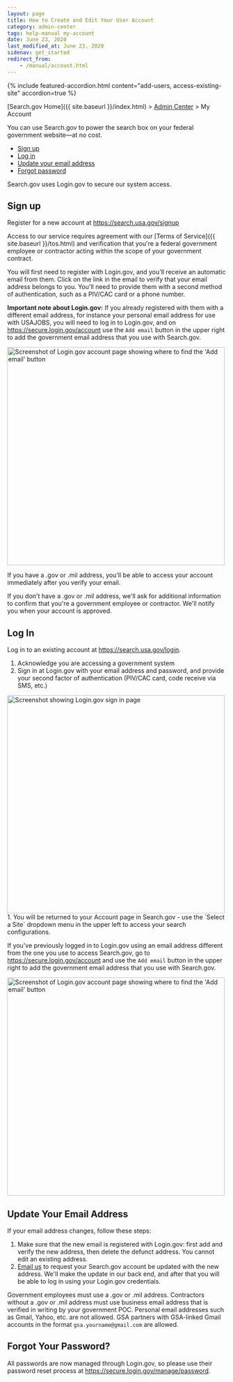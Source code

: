 ```yaml
---
layout: page
title: How to Create and Edit Your User Account
category: admin-center
tags: help-manual my-account
date: June 23, 2020
last_modified_at: June 23, 2020
sidenav: get_started
redirect_from:
    - /manual/account.html
---
```


{% include featured-accordion.html content="add-users, access-existing-site" accordion=true %}


[Search.gov Home]({{ site.baseurl }}/index.html) > [Admin Center](https://search.usa.gov/sites) > My Account

You can use Search.gov to power the search box on your federal government website&mdash;at no cost.

* [Sign up](#sign-up)
* [Log in](#login)
* [Update your email address](#update-email)
* [Forgot password](#forgot-password)

Search.gov uses Login.gov to secure our system access.

<a id="sign-up"></a>
## Sign up

Register for a new account at <https://search.usa.gov/signup>

Access to our service requires agreement with our [Terms of Service]({{ site.baseurl }}/tos.html) and verification that you're a federal government employee or contractor acting within the scope of your government contract.

You will first need to register with Login.gov, and you'll receive an automatic email from them. Click on the link in the email to verify that your email address belongs to you. You'll need to provide them with a second method of authentication, such as a PIV/CAC card or a phone number.

**Important note about Login.gov:** If you already registered with them with a different email address, for instance your personal email address for use with USAJOBS, you will need to log in to Login.gov, and on https://secure.login.gov/account use the `Add email` button in the upper right to add the government email address that you use with Search.gov.

<img src="{{ site.baseurl }}/assets/img/site/login_gov-add-email.png" align=center width="500px" alt="Screenshot of Login.gov account page showing where to find the 'Add email' button" title="Add another email in Login.gov">

If you have a .gov or .mil address, you'll be able to access your account immediately after you verify your email.

If you don't have a .gov or .mil address, we'll ask for additional information to confirm that you're a government employee or contractor. We'll notify you when your account is approved.

<a id="login"></a>
## Log In

Log in to an existing account at <https://search.usa.gov/login>. 

1. Acknowledge you are accessing a government system
1. Sign in at Login.gov with your email address and password, and provide your second factor of authentication (PIV/CAC card, code receive via SMS, etc.) <br />
<img src="{{ site.baseurl }}/assets/img/site/login-gov-sign-in.png" align="center" width="500px" alt="Screenshot showing Login.gov sign in page" title="Sign in to Login.gov">
1. You will be returned to your Account page in Search.gov - use the `Select a Site` dropdown menu in the upper left to access your search configurations.

If you've previously logged in to Login.gov using an email address different from the one you use to access Search.gov, go to https://secure.login.gov/account and use the `Add email` button in the upper right to add the government email address that you use with Search.gov.

<img src="{{ site.baseurl }}/assets/img/site/login_gov-add-email.png" align="center" width="500px" alt="Screenshot of Login.gov account page showing where to find the 'Add email' button" title="Add another email in Login.gov">

<a id="update-email"></a>
## Update Your Email Address

If your email address changes, follow these steps: 

1. Make sure that the new email is registered with Login.gov: first add and verify the new address, then delete the defunct address. You cannot edit an existing address.
1. [Email us](mailto:search@support.digitalgov.gov) to request your Search.gov account be updated with the new address. We'll make the update in our back end, and after that you will be able to log in using your Login.gov credentials.

Government employees must use a .gov or .mil address. Contractors without a .gov or .mil address must use business email address that is verified in writing by your government POC. Personal email addresses such as Gmail, Yahoo, etc. are not allowed. GSA partners with GSA-linked Gmail accounts in the format `gsa.yourname@gmail.com` are allowed.

<a id="forgot-password"></a>
## Forgot Your Password?

All passwords are now managed through Login.gov, so please use their password reset process at https://secure.login.gov/manage/password.
